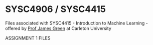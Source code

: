 # SYSC4906 / SYSC4415
Files associated with SYSC4415 - Introduction to Machine Learning - offered by [Prof James Green](http://www.sce.carleton.ca/faculty/green) at Carleton University

ASSIGNMENT 1 FILES